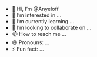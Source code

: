- 👋 Hi, I’m @Anyeloff
- 👀 I’m interested in ...
- 🌱 I’m currently learning ...
- 💞️ I’m looking to collaborate on ...
- 📫 How to reach me ...
- 😄 Pronouns: ...
- ⚡ Fun fact: ...

<!---
Anyeloff/Anyeloff is a ✨ special ✨ repository because its `README.md` (this file) appears on your GitHub profile.
You can click the Preview link to take a look at your changes.
--->
